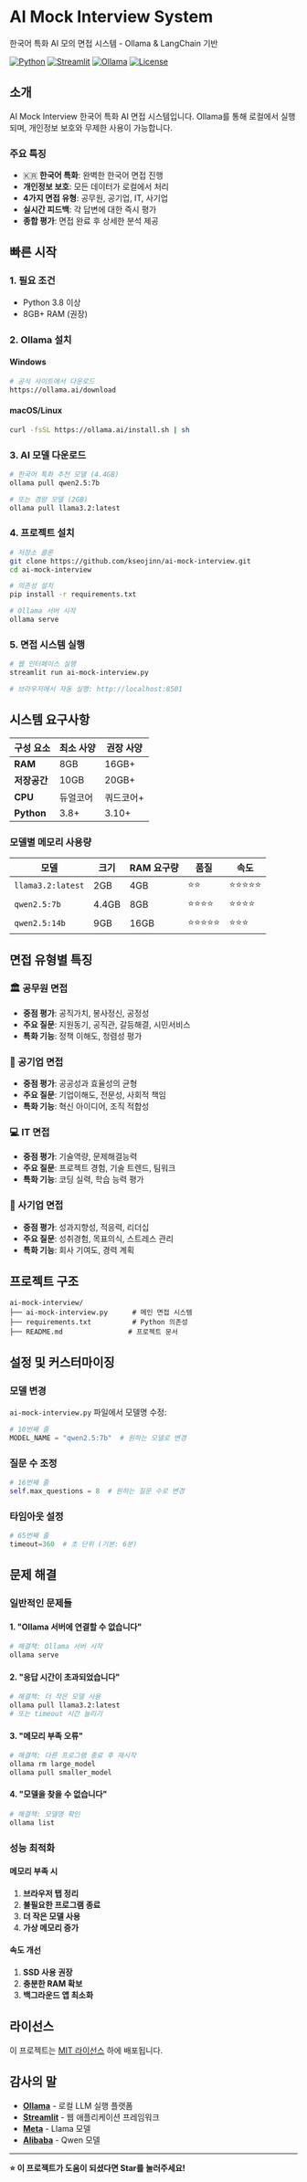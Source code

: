 # AI Mock Interview System

한국어 특화 AI 모의 면접 시스템 - Ollama & LangChain 기반

[![Python](https://img.shields.io/badge/Python-3.8+-blue.svg)](https://python.org)
[![Streamlit](https://img.shields.io/badge/Streamlit-1.28+-red.svg)](https://streamlit.io)
[![Ollama](https://img.shields.io/badge/Ollama-Latest-green.svg)](https://ollama.ai)
[![License](https://img.shields.io/badge/License-MIT-yellow.svg)](LICENSE)

## 소개

AI Mock Interview 한국어 특화 AI 면접 시스템입니다. Ollama를 통해 로컬에서 실행되며, 개인정보 보호와 무제한 사용이 가능합니다.

### 주요 특징

- 🇰🇷 **한국어 특화**: 완벽한 한국어 면접 진행
-  **개인정보 보호**: 모든 데이터가 로컬에서 처리
-  **4가지 면접 유형**: 공무원, 공기업, IT, 사기업
-  **실시간 피드백**: 각 답변에 대한 즉시 평가
-  **종합 평가**: 면접 완료 후 상세한 분석 제공

## 빠른 시작

### 1. 필요 조건

- Python 3.8 이상
- 8GB+ RAM (권장)

### 2. Ollama 설치

#### Windows
```bash
# 공식 사이트에서 다운로드
https://ollama.ai/download
```

#### macOS/Linux
```bash
curl -fsSL https://ollama.ai/install.sh | sh
```

### 3. AI 모델 다운로드

```bash
# 한국어 특화 추천 모델 (4.4GB)
ollama pull qwen2.5:7b

# 또는 경량 모델 (2GB)
ollama pull llama3.2:latest
```

### 4. 프로젝트 설치

```bash
# 저장소 클론
git clone https://github.com/kseojinn/ai-mock-interview.git
cd ai-mock-interview

# 의존성 설치
pip install -r requirements.txt

# Ollama 서버 시작
ollama serve
```

### 5. 면접 시스템 실행

```bash
# 웹 인터페이스 실행
streamlit run ai-mock-interview.py

# 브라우저에서 자동 실행: http://localhost:8501
```

## 시스템 요구사항

| 구성 요소 | 최소 사양 | 권장 사양 |
|-----------|-----------|-----------|
| **RAM** | 8GB | 16GB+ |
| **저장공간** | 10GB | 20GB+ |
| **CPU** | 듀얼코어 | 쿼드코어+ |
| **Python** | 3.8+ | 3.10+ |

###  모델별 메모리 사용량

| 모델 | 크기 | RAM 요구량 | 품질 | 속도 |
|------|------|------------|------|------|
| `llama3.2:latest` | 2GB | 4GB | ⭐⭐ | ⭐⭐⭐⭐⭐ |
| `qwen2.5:7b` | 4.4GB | 8GB | ⭐⭐⭐⭐ | ⭐⭐⭐⭐ |
| `qwen2.5:14b` | 9GB | 16GB | ⭐⭐⭐⭐⭐ | ⭐⭐⭐ |

## 면접 유형별 특징

### 🏛️ 공무원 면접
- **중점 평가**: 공직가치, 봉사정신, 공정성
- **주요 질문**: 지원동기, 공직관, 갈등해결, 시민서비스
- **특화 기능**: 정책 이해도, 청렴성 평가

### 🏢 공기업 면접
- **중점 평가**: 공공성과 효율성의 균형
- **주요 질문**: 기업이해도, 전문성, 사회적 책임
- **특화 기능**: 혁신 아이디어, 조직 적합성

### 💻 IT 면접
- **중점 평가**: 기술역량, 문제해결능력
- **주요 질문**: 프로젝트 경험, 기술 트렌드, 팀워크
- **특화 기능**: 코딩 실력, 학습 능력 평가

### 🏪 사기업 면접
- **중점 평가**: 성과지향성, 적응력, 리더십
- **주요 질문**: 성취경험, 목표의식, 스트레스 관리
- **특화 기능**: 회사 기여도, 경력 계획

## 프로젝트 구조

```
ai-mock-interview/
├── ai-mock-interview.py      # 메인 면접 시스템
├── requirements.txt          # Python 의존성
├── README.md                # 프로젝트 문서
```

## 설정 및 커스터마이징

### 모델 변경

`ai-mock-interview.py` 파일에서 모델명 수정:

```python
# 10번째 줄
MODEL_NAME = "qwen2.5:7b"  # 원하는 모델로 변경
```

### 질문 수 조정

```python
# 16번째 줄
self.max_questions = 8  # 원하는 질문 수로 변경
```

### 타임아웃 설정

```python
# 65번째 줄
timeout=360  # 초 단위 (기본: 6분)
```

## 문제 해결

### 일반적인 문제들

#### 1. "Ollama 서버에 연결할 수 없습니다"
```bash
# 해결책: Ollama 서버 시작
ollama serve
```

#### 2. "응답 시간이 초과되었습니다"
```bash
# 해결책: 더 작은 모델 사용
ollama pull llama3.2:latest
# 또는 timeout 시간 늘리기
```

#### 3. "메모리 부족 오류"
```bash
# 해결책: 다른 프로그램 종료 후 재시작
ollama rm large_model
ollama pull smaller_model
```

#### 4. "모델을 찾을 수 없습니다"
```bash
# 해결책: 모델명 확인
ollama list
```

### 성능 최적화

#### 메모리 부족 시
1. **브라우저 탭 정리**
2. **불필요한 프로그램 종료**
3. **더 작은 모델 사용**
4. **가상 메모리 증가**

#### 속도 개선
1. **SSD 사용 권장**
2. **충분한 RAM 확보**
3. **백그라운드 앱 최소화**

## 라이선스

이 프로젝트는 [MIT 라이선스](LICENSE) 하에 배포됩니다.

## 감사의 말

- **[Ollama](https://ollama.ai)** - 로컬 LLM 실행 플랫폼
- **[Streamlit](https://streamlit.io)** - 웹 애플리케이션 프레임워크
- **[Meta](https://github.com/facebookresearch/llama)** - Llama 모델
- **[Alibaba](https://github.com/QwenLM/Qwen)** - Qwen 모델

---

**⭐ 이 프로젝트가 도움이 되셨다면 Star를 눌러주세요!**
